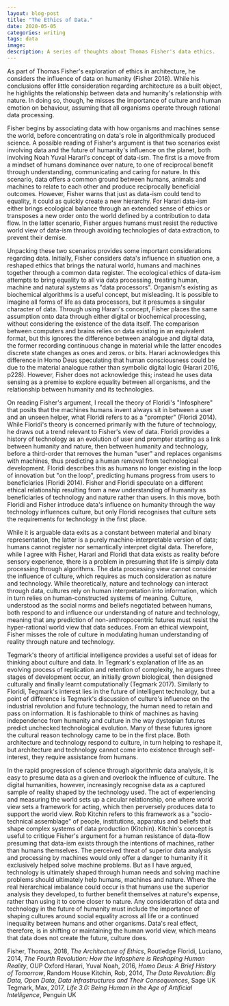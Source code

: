 ```yaml
---
layout: blog-post
title: "The Ethics of Data."
date: 2020-05-05
categories: writing
tags: data
image: 
description: A series of thoughts about Thomas Fisher's data ethics.
---
```


As part of Thomas Fisher's exploration of ethics in architecture, he considers the influence of data on humanity (Fisher 2018). While his conclusions offer little consideration regarding architecture as a built object, he highlights the relationship between data and humanity's relationship with nature. In doing so, though, he misses the importance of culture and human emotion on behaviour, assuming that all organisms operate through rational data processing.  

Fisher begins by associating data with how organisms and machines sense the world, before concentrating on data's role in algorithmically produced science. A possible reading of Fisher's argument is that two scenarios exist involving data and the future of humanity's influence on the planet, both involving Noah Yuval Harari's concept of data-ism. The first is a move from a mindset of humans dominance over nature, to one of reciprocal benefit through understanding, communicating and caring for nature. In this scenario, data offers a common ground between humans, animals and machines to relate to each other and produce reciprocally beneficial outcomes. However, Fisher warns that just as data-ism could tend to equality, it could as quickly create a new hierarchy. For Harari data-ism either brings ecological balance through an extended sense of ethics or transposes a new order onto the world defined by a contribution to data flow. In the latter scenario, Fisher argues humans must resist the reductive world view of data-ism through avoiding technologies of data extraction, to prevent their demise.

Unpacking these two scenarios provides some important considerations regarding data. Initially, Fisher considers data's influence in situation one, a reshaped ethics that brings the natural world, humans and machines together through a common data register. The ecological ethics of data-ism attempts to bring equality to all via data processing, treating human, machine and natural systems as "data processors". Organism's existing as biochemical algorithms is a useful concept, but misleading. It is possible to imagine all forms of life as data processors, but it presumes a singular character of data. Through using Harari's concept, Fisher places the same assumption onto data through either digital or biochemical processing, without considering the existence of the data itself. The comparison between computers and brains relies on data existing in an equivalent format, but this ignores the difference between analogue and digital data, the former recording continuous change in material while the latter encodes discrete state changes as ones and zeros. or bits. Harari acknowledges this difference in Homo Deus speculating that human consciousness could be due to the material analogue rather than symbolic digital logic (Harari 2016, p228). However, Fisher does not acknowledge this; instead he uses data sensing as a premise to explore equality between all organisms, and the relationship between humanity and its technologies.  

On reading Fisher's argument, I recall the theory of Floridi's "Infosphere" that posits that the machines humans invent always sit in between a user and an unseen helper, what Floridi refers to as a "prompter" (Floridi 2014). While Floridi's theory is concerned primarily with the future of technology, he draws out a trend relevant to Fisher's view of data. Floridi provides a history of technology as an evolution of user and prompter starting as a link between humanity and nature, then between humanity and technology, before a third-order that removes the human "user" and replaces organisms with machines, thus predicting a human removal from technological development. Floridi describes this as humans no longer existing in the loop of innovation but "on the loop", predicting humans progress from users to beneficiaries (Floridi 2014). Fisher and Floridi speculate on a different ethical relationship resulting from a new understanding of humanity as beneficiaries of technology and nature rather than users. In this move, both Floridi and Fisher introduce data's influence on humanity through the way technology influences culture, but only Floridi recognises that culture sets the requirements for technology in the first place.

While it is arguable data exits as a constant between material and binary representation, the latter is a purely machine-interpretable version of data; humans cannot register nor semantically interpret digital data. Therefore, while I agree with Fisher, Harari and Floridi that data exists as reality before sensory experience, there is a problem in presuming that life is simply data processing through algorithms. The data processing view cannot consider the influence of culture, which requires as much consideration as nature and technology. While theoretically, nature and technology can interact through data, cultures rely on human interpretation into information, which in turn relies on human-constructed systems of meaning. Culture, understood as the social norms and beliefs negotiated between humans, both respond to and influence our understanding of nature and technology, meaning that any prediction of non-anthropocentric futures must resist the hyper-rational world view that data seduces. From an ethical viewpoint, Fisher misses the role of culture in modulating human understanding of reality through nature and technology.

Tegmark's theory of artificial intelligence provides a useful set of ideas for thinking about culture and data. In Tegmark's explanation of life as an evolving process of replication and retention of complexity, he argues three stages of development occur, an initially grown biological, then designed culturally and finally learnt computationally (Tegmark 2017). Similarly to Floridi, Tegmark's interest lies in the future of intelligent technology, but a point of difference is Tegmark's discussion of culture's influence on the industrial revolution and future technology, the human need to retain and pass on information. It is fashionable to think of machines as having independence from humanity and culture in the way dystopian futures predict unchecked technological evolution. Many of these futures ignore the cultural reason technology came to be in the first place. Both architecture and technology respond to culture, in turn helping to reshape it, but architecture and technology cannot come into existence through self-interest, they require assistance from humans.

In the rapid progression of science through algorithmic data analysis, it is easy to presume data as a given and overlook the influence of culture. The digital humanities, however, increasingly recognise data as a captured sample of reality shaped by the technology used. The act of experiencing and measuring the world sets up a circular relationship, one where world view sets a framework for acting, which then perversely produces data to support the world view. Rob Kitchin refers to this framework as a "socio-technical assemblage" of people, institutions, apparatus and beliefs that shape complex systems of data production (Kitchin). Kitchin's concept is useful to critique Fisher's argument for a human resistance of data-flow presuming that data-ism exists through the intentions of machines, rather than humans themselves. The perceived threat of superior data analysis and processing by machines would only offer a danger to humanity if it exclusively helped solve machine problems. But as I have argued, technology is ultimately shaped through human needs and solving machine problems should ultimately help humans, machines and nature. Where the real hierarchical imbalance could occur is that humans use the superior analysis they developed, to further benefit themselves at nature's expense, rather than using it to come closer to nature. Any consideration of data and technology in the future of humanity must include the importance of shaping cultures around social equality across all life or a continued inequality between humans and other organisms. Data's real effect, therefore, is in shifting or maintaining the human world view, which means that data does not create the future, culture does.

Fisher, Thomas, 2018, *The Architecture of Ethics*, Routledge
Floridi, Luciano, 2014, *The Fourth Revolution: How the Infosphere is Reshaping Human Reality*, OUP Oxford
Harari, Yuval Noah, 2016, *Homo Deus: A Brief History of Tomorrow*, Random House
Kitchin, Rob, 2014, *The Data Revolution: Big Data, Open Data, Data Infrastructures and Their Consequences*, Sage UK
Tegmark, Max, 2017, *Life 3.0: Being Human in the Age of Artificial Intelligence*, Penguin UK